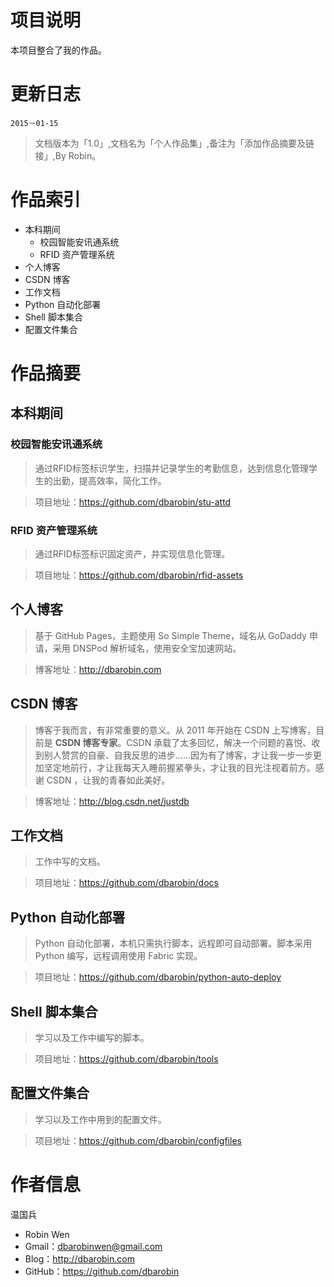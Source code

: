 # 项目说明 #

本项目整合了我的作品。

# 更新日志 #

`2015－01-15`

> 文档版本为「1.0」,文档名为「个人作品集」,备注为「添加作品摘要及链接」,By Robin。

# 作品索引 #

* 本科期间
    * 校园智能安讯通系统
    * RFID 资产管理系统
* 个人博客
* CSDN 博客
* 工作文档
* Python 自动化部署
* Shell 脚本集合
* 配置文件集合

# 作品摘要 #

## 本科期间 ##

### 校园智能安讯通系统  ###

> 通过RFID标签标识学生，扫描并记录学生的考勤信息，达到信息化管理学生的出勤，提高效率，简化工作。

> 项目地址：https://github.com/dbarobin/stu-attd

### RFID 资产管理系统 ###

> 通过RFID标签标识固定资产，并实现信息化管理。

> 项目地址：https://github.com/dbarobin/rfid-assets

## 个人博客 ##

> 基于 GitHub Pages，主题使用 So Simple Theme，域名从 GoDaddy 申请，采用 DNSPod 解析域名，使用安全宝加速网站。

> 博客地址：http://dbarobin.com

## CSDN 博客 ##

> 博客于我而言，有非常重要的意义。从 2011 年开始在 CSDN 上写博客，目前是 **CSDN 博客专家**。CSDN 承载了太多回忆，解决一个问题的喜悦、收到别人赞赏的自豪、自我反思的进步……因为有了博客，才让我一步一步更加坚定地前行，才让我每天入睡前握紧拳头，才让我的目光注视着前方。感谢 CSDN ，让我的青春如此美好。

> 博客地址：http://blog.csdn.net/justdb

## 工作文档 ##

> 工作中写的文档。

> 项目地址：https://github.com/dbarobin/docs

## Python 自动化部署 ##

> Python 自动化部署，本机只需执行脚本，远程即可自动部署。脚本采用 Python 编写，远程调用使用 Fabric 实现。

> 项目地址：https://github.com/dbarobin/python-auto-deploy

## Shell 脚本集合 ##

> 学习以及工作中编写的脚本。

> 项目地址：https://github.com/dbarobin/tools

## 配置文件集合 ##

> 学习以及工作中用到的配置文件。

> 项目地址：https://github.com/dbarobin/configfiles

# 作者信息 #

温国兵

* Robin Wen
* Gmail：dbarobinwen@gmail.com
* Blog：http://dbarobin.com
* GitHub：https://github.com/dbarobin
